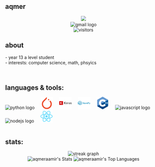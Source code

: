 <!-- Heading START -->
<h2 align="left">aqmer</h2>

<div align="center">
  <img height="150" src="https://static.wikia.nocookie.net/bac1dc1c-9ba0-4a51-8c51-e05cefd1759a/scale-to-width/755"  />
</div>

<div align="center">
  <img src="https://img.shields.io/static/v1?message=aqmeraamir@gmail.com&logo=gmail&label=Gmail&color=aba9a6&logoColor=white&labelColor=D14836&style=for-the-badge" height="25" alt="gmail logo"  />
</div>

<div align="center">
  <img src="https://api.visitorbadge.io/api/visitors?path=aqmeraamir%2Faqmeraamir&countColor=%23263759" height="25" style="margin-bottom:25;" alt="visitors"  />
</div>



<!-- About  -->
<h2 align="left">about</h3>
<p align="left">- year 13 a level student <br>- interests: computer science, math, phsyics</p>

</br>

<!-- Languages & Tools -->
<h2 align="left">languages & tools:</h3>

<div align="left">
  <img src="https://cdn.jsdelivr.net/gh/devicons/devicon/icons/python/python-original.svg" height="40" alt="python logo"  />
  <img width="12" />

  <img src="https://github.com/devicons/devicon/blob/v2.17.0/icons/pytorch/pytorch-original.svg" height="40" alt="pytorch logo"  />
  <img width="12" />

  <img src="https://github.com/devicons/devicon/blob/v2.17.0/icons/keras/keras-original-wordmark.svg" height="40" alt="keras logo"  />
  <img width="12" />
  
  <img src="https://github.com/devicons/devicon/blob/v2.17.0/icons/numpy/numpy-plain-wordmark.svg" height="40" alt="numpy logo"  />
  <img width="12" />

  <img src="https://github.com/devicons/devicon/blob/v2.17.0/icons/cplusplus/cplusplus-original.svg" height="40" alt="c++ logo"  />
  <img width="12" />
  
  <img src="https://cdn.jsdelivr.net/gh/devicons/devicon/icons/javascript/javascript-original.svg" height="40" alt="javascript logo"  />
  <img width="12" />
  
  <img src="https://cdn.jsdelivr.net/gh/devicons/devicon/icons/nodejs/nodejs-original.svg" height="40" alt="nodejs logo"  />
  <img width="12" />

  <img src="https://github.com/devicons/devicon/blob/v2.17.0/icons/react/react-original.svg" height="40" alt="react logo"  />
  <img width="12" />
  
  
  
</div>

</br>


<!-- Stats -->
<h2 align="left">stats:</h3>

<div align="center">
  <img src="https://streak-stats.demolab.com?user=aqmeraamir&locale=en&mode=daily&theme=dark&hide_border=false&border_radius=5&order=3" height="220" alt="streak graph"  />
</div>

<div align="center">
  <img alt="aqmeraamir's Stats" src="https://github-readme-stats.vercel.app/api?username=aqmeraamir&theme=dark&show_icons=true&hide_border=false&count_private=true" height=150>
  <img alt="aqmeraamir's Top Languages" src="https://github-readme-stats.vercel.app/api/top-langs/?username=aqmeraamir&theme=dark&show_icons=true&hide_border=false&layout=compact" height=150>
</div>

</br>

<!--<img src="https://github.com/aqmeraamir/aqmeraamir/blob/output/github-contribution-grid-snake.gif" alt="Snake animation" />-->




